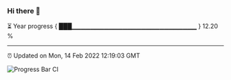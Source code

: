 ### Hi there 👋

⏳ Year progress { ███▁▁▁▁▁▁▁▁▁▁▁▁▁▁▁▁▁▁▁▁▁▁▁▁▁▁▁ } 12.20 %

---

⏰ Updated on Mon, 14 Feb 2022 12:19:03 GMT

![Progress Bar CI](https://github.com/liununu/liununu/workflows/Progress%20Bar%20CI/badge.svg)
